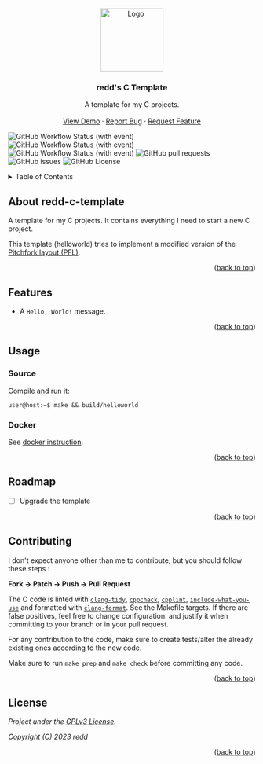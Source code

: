 <!-- Improved compatibility of back to top link: See: https://github.com/othneildrew/Best-README-Template/pull/73 -->
<a name="readme-top"></a>

<!-- PROJECT LOGO -->
<br />
<div align="center">
  <a href="https://github.com/redds-be/redd-c-template">
    <img src="https://upload.wikimedia.org/wikipedia/commons/3/35/The_C_Programming_Language_logo.svg" alt="Logo" width="128" height="128">
  </a>

<h3 align="center">redd's C Template</h3>

  <p align="center">
    A template for my C projects.
    <br />
    <br />
    <a href="#">View Demo</a>
    ·
    <a href="https://github.com/redds-be/redd-c-template/issues">Report Bug</a>
    ·
    <a href="https://github.com/redds-be/redd-c-template/issues">Request Feature</a>
  </p>
</div>

<!-- PROJECT SHIELDS -->
![GitHub Workflow Status (with event)](https://img.shields.io/github/actions/workflow/status/redds-be/redd-c-template/ctest.yml?label=Tests)
![GitHub Workflow Status (with event)](https://img.shields.io/github/actions/workflow/status/redds-be/redd-c-template/cbuild.yml?label=Compile)
![GitHub Workflow Status (with event)](https://img.shields.io/github/actions/workflow/status/redds-be/redd-c-template/docker-build-test.yml?label=Docker%20build)
![GitHub pull requests](https://img.shields.io/github/issues-pr/redds-be/redd-c-template)
![GitHub issues](https://img.shields.io/github/issues/redds-be/redd-c-template)
![GitHub License](https://img.shields.io/github/license/redds-be/redd-c-template)
<!-- TABLE OF CONTENTS -->
<details>
  <summary>Table of Contents</summary>
  <ol>
    <li><a href="#about-the-project">About The Project</a></li>
    <li><a href="#features">Features</a></li>
    <li>
        <a href="#usage">Usage</a>
        <ul>
            <li><a href="#source">Source</a></li>
            <li><a href="#docker">Docker</a></li>
        </ul>
    </li>
    <li><a href="#roadmap">Roadmap</a></li>
    <li><a href="#contributing">Contributing</a></li>
    <li><a href="#license">License</a></li>
  </ol>
</details>



<!-- ABOUT THE PROJECT -->
## About redd-c-template

A template for my C projects. It contains everything I need to start a new C project.

This template (helloworld) tries to implement a modified version of the [Pitchfork layout (PFL)](https://api.csswg.org/bikeshed/?force=1&url=https://raw.githubusercontent.com/vector-of-bool/pitchfork/develop/data/spec.bs).

<p align="right">(<a href="#readme-top">back to top</a>)</p>

## Features

- A `Hello, World!` message.

<p align="right">(<a href="#readme-top">back to top</a>)</p>

<!-- USAGE EXAMPLES -->
## Usage

### Source

Compile and run it:

```console
user@host:~$ make && build/helloworld
```

### Docker

See [docker instruction](docker/).

<p align="right">(<a href="#readme-top">back to top</a>)</p>

<!-- ROADMAP -->
## Roadmap

- [ ] Upgrade the template

<p align="right">(<a href="#readme-top">back to top</a>)</p>

<!-- CONTRIBUTING -->
## Contributing

I don't expect anyone other than me to contribute, but you should follow these steps :

**Fork -> Patch -> Push -> Pull Request**

The **C** code is linted with [`clang-tidy`](https://clang.llvm.org/extra/clang-tidy/), [`cppcheck`](https://github.com/danmar/cppcheck), [`cpplint`](https://github.com/cpplint/cpplint), [`include-what-you-use`](https://github.com/include-what-you-use/include-what-you-use) and
formatted with [`clang-format`](https://www.kernel.org/doc/html/next/process/clang-format.html). See the Makefile targets.
If there are false positives, feel free to change configuration.
and justify it when committing to your branch or in your pull request.

For any contribution to the code, make sure to create tests/alter the already existing ones according to the new code.

Make sure to run `make prep` and `make check` before committing any code.

<p align="right">(<a href="#readme-top">back to top</a>)</p>

<!-- LICENSE -->
## License

*Project under the [GPLv3 License](https://www.gnu.org/licenses/gpl-3.0.html).*

*Copyright (C) 2023 redd*

<p align="right">(<a href="#readme-top">back to top</a>)</p>
